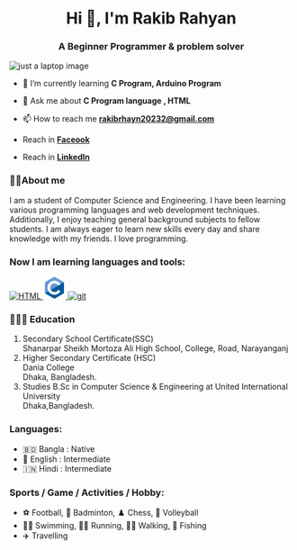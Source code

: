 <h1 align="center">Hi 👋, I'm Rakib Rahyan</h1>
<h3 align="center">A Beginner Programmer & problem solver</h3>

<p align="left"> <img src="https://thumbor.forbes.com/thumbor/fit-in/1290x/https://www.forbes.com/advisor/wp-content/uploads/2023/07/computer-coding.jpg" alt="just a laptop image" /> </p>


- 🌱 I’m currently learning **C Program, Arduino Program**

- 💬 Ask me about **C Program language , HTML**

- 📫 How to reach me **rakibrhayn20232@gmail.com**</br>
- Reach in <a href="https://www.facebook.com/profile.php?id=61556517414774">**Faceook**</b><a>
- Reach in <a href="https://www.linkedin.com/feed/?trk=guest_homepage-basic_google-one-tap-submit">**LinkedIn**</b><a>
<p align="left">
</p>
<h3>🙋‍♂️About me</h3>
<p>I am a student of Computer Science and Engineering. I have been learning various programming languages and web development techniques. Additionally, I enjoy teaching general background subjects to fellow students. I am always eager to learn new skills every day and share knowledge with my friends. I love programming.</p>
<h3 align="left">Now I am learning languages and tools:</h3>
<p align="left"> <a href="https://developer.mozilla.org/en-US/docs/Web/HTML" target="_blank" rel="noreferrer">
  <img src="https://encrypted-tbn0.gstatic.com/images?q=tbn:ANd9GcRsubI1xnS2EsbFC7IKOtHXy3o2yp5zNGHX8-mLk-0nVw&s" alt="HTML" width="40" height="40"/>
</a>
 </a> <a href="https://www.cprogramming.com/" target="_blank" rel="noreferrer"> <img src="https://raw.githubusercontent.com/devicons/devicon/master/icons/c/c-original.svg" alt="c" width="40" height="40"/> </a> <a href="https://git-scm.com/" target="_blank" rel="noreferrer"> <img src="https://www.vectorlogo.zone/logos/git-scm/git-scm-icon.svg" alt="git" width="40" height="40"/> </a> </p>
 <div>
 <h3>👨🏻‍🎓   Education</h3>
    <nav>
            <ol>
                <li>
                Secondary School Certificate(SSC)<br>
                Shanarpar Sheikh Mortoza Ali High School, College, Road, Narayanganj
                </li>
                <li>
                Higher Secondary Certificate (HSC) <br>
                Dania College <br>
                Dhaka, Bangladesh.
                </li>
                <li>
                Studies B.Sc in Computer Science & Engineering at United International University </br>
                Dhaka,Bangladesh.
                </li>
            </ol>
        </nav>
 </div>
 <div>
 <h3>Languages:</h3>
    <nav>
            <ul>
                <li>🇧🇩 Bangla : Native</li>
                <li>🏴󠁧󠁢󠁥󠁮󠁧󠁿 English : Intermediate</li>
                <li>🇮🇳 Hindi : Intermediate</li>
            </ul>
        </nav>
 </div>
 <div>
<h3>Sports / Game / Activities / Hobby:</h3>
        <nav>
            <ul>
                <li>⚽ Football, 🏸 Badminton, ♟️ Chess, 🏐 Volleyball</li>
                <li>🏊‍♂️ Swimming, 🏃‍♂️ Running, 🚶‍♂️ Walking, 🎣 Fishing</li>
                <li>✈️ Travelling
                </li>
            </ul>
        </nav>
</div>
